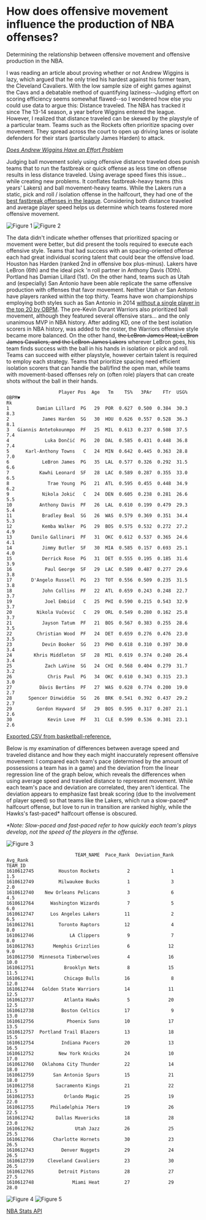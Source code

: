 # How does offensive movement influence the production of NBA offenses?
 Determining the relationship between offensive movement and offensive production in the NBA.

I was reading an article about proving whether or not Andrew Wiggins is lazy, which argued that he only tried his hardest against his former team, the Cleveland Cavaliers. With the low sample size of eight games against the Cavs and a debatable method of quantifying laziness--Judging effort on scoring efficiency seems somewhat flawed--so I wondered how else you could use data to argue this: Distance traveled. The NBA has tracked it since The 13-14 season, a year before Wiggins entered the league. However, I realized that distance traveled can be skewed by the playstyle of a particular team. Teams such as the Rockets often prioritize spacing over movement. They spread across the court to open up driving lanes or isolate defenders for their stars (particularly James Harden) to attack.

[*Does Andrew Wiggins Have an Effort Problem*](https://towardsdatascience.com/does-andrew-wiggins-have-an-effort-problem-a6a13c0337bb)

Judging ball movement solely using offensive distance traveled does punish teams that to run the fastbreak or quick offense as less time on offense results in less distance traveled. Using average speed fixes this issue... while creating new problems. It conflates fastbreak-heavy teams (this years' Lakers) and ball movement-heavy teams. While the Lakers run a static, pick and roll / isolation offense in the halfcourt, they had one of the [best fastbreak offenses in the league](https://stats.nba.com/teams/transition/?SeasonType=Regular%20Season&sort=PPP&dir=1). Considering both distance traveled and average player speed helps us determine which teams fostered more offensive movement.

![Figure 1](/figures/19-20_f1_ORAT_vs_Distance.png)
![Figure 2](/figures/19-20_f2_ORAT_vs_Speed.png)

The data didn't indicate whether offenses that prioritized spacing or movement were better, but did present the tools required to execute each offensive style. Teams that had success with an spacing-oriented offense each had great individual scoring talent that could bear the offensive load. Houston has Harden (ranked 2nd in offensive box plus-minus). Lakers have LeBron (6th) and the ideal pick 'n roll partner in Anthony Davis (10th). Portland has Damian Lillard (1st). On the other hand, teams such as Utah and (especially) San Antonio have been able replicate the same offensive production with offenses that favor movement. Neither Utah or San Antonio have players ranked within the top thirty. Teams have won championships employing both styles such as San Antonio in 2014 [without a single player in the top 20 by OBPM](https://www.basketball-reference.com/leagues/NBA_2014_advanced.html). The pre-Kevin Durant Warriors also prioritized ball movement, although they featured several offensive stars... and the only unanimous MVP in NBA history. After adding KD, one of the best isolation scorers in NBA history, was added to the roster, the Warriors offensive style became more balanced. On the other hand, ~~the LeBron James Heat, LeBron James Cavaliers, and the LeBron James Lakers~~ wherever LeBron goes, his team finds success with the ball in his hands in isolation or pick and roll. Teams can succeed with either playstyle, however certain talent is required to employ each strategy. Teams that prioritize spacing need efficient isolation scorers that can handle the ball/find the open man, while teams with movement-based offenses rely on (often role) players that can create shots without the ball in their hands.

```
                   Player Pos  Age   Tm    TS%   3PAr    FTr  USG%  OBPM▼
Rk                                                                       
1          Damian Lillard  PG   29  POR  0.627  0.500  0.384  30.3    8.3
2            James Harden  SG   30  HOU  0.626  0.557  0.528  36.3    8.1
3   Giannis Antetokounmpo  PF   25  MIL  0.613  0.237  0.508  37.5    7.4
4             Luka Dončić  PG   20  DAL  0.585  0.431  0.448  36.8    7.4
5      Karl-Anthony Towns   C   24  MIN  0.642  0.445  0.363  28.8    7.0
6            LeBron James  PG   35  LAL  0.577  0.326  0.292  31.5    6.6
7           Kawhi Leonard  SF   28  LAC  0.589  0.287  0.355  33.0    6.5
8              Trae Young  PG   21  ATL  0.595  0.455  0.448  34.9    6.2
9            Nikola Jokić   C   24  DEN  0.605  0.238  0.281  26.6    5.5
10          Anthony Davis  PF   26  LAL  0.610  0.199  0.479  29.3    5.4
11           Bradley Beal  SG   26  WAS  0.579  0.369  0.351  34.4    5.3
12           Kemba Walker  PG   29  BOS  0.575  0.532  0.272  27.2    4.9
13       Danilo Gallinari  PF   31  OKC  0.612  0.537  0.365  24.6    4.1
14           Jimmy Butler  SF   30  MIA  0.585  0.157  0.693  25.1    4.0
15           Derrick Rose  PG   31  DET  0.555  0.195  0.185  31.6    3.9
16            Paul George  SF   29  LAC  0.589  0.487  0.277  29.6    3.8
17       D'Angelo Russell  PG   23  TOT  0.556  0.509  0.235  31.5    3.8
18           John Collins  PF   22  ATL  0.659  0.243  0.248  22.7    3.7
19            Joel Embiid   C   25  PHI  0.590  0.215  0.543  32.9    3.7
20         Nikola Vučević   C   29  ORL  0.549  0.280  0.162  25.8    3.7
21           Jayson Tatum  PF   21  BOS  0.567  0.383  0.255  28.6    3.5
22         Christian Wood  PF   24  DET  0.659  0.276  0.476  23.0    3.5
23           Devin Booker  SG   23  PHO  0.618  0.310  0.397  30.0    3.4
24        Khris Middleton  SF   28  MIL  0.619  0.374  0.240  26.4    3.4
25            Zach LaVine  SG   24  CHI  0.568  0.404  0.279  31.7    3.2
26             Chris Paul  PG   34  OKC  0.610  0.343  0.315  23.3    3.0
27          Dāvis Bertāns  PF   27  WAS  0.628  0.774  0.200  19.0    2.7
28      Spencer Dinwiddie  SG   26  BRK  0.541  0.392  0.437  29.2    2.7
29         Gordon Hayward  SF   29  BOS  0.595  0.317  0.207  21.1    2.6
30             Kevin Love  PF   31  CLE  0.599  0.536  0.301  23.1    2.6
```
[Exported CSV from basketball-reference.](https://www.basketball-reference.com/leagues/NBA_2020_advanced.html)

Below is my examination of differences between average speed and traveled distance and how they each might inaccurately represent offensive movement:
I compared each team's pace (determined by the amount of possessions a team has in a game) and the deviation from the linear regression line of the graph below, which reveals the differences when using average speed and traveled distance to represent movement. While each team's pace and deviation are correlated, they aren't identical. The deviation appears to emphasize fast break scoring (due to the involvement of player speed) so that teams like the Lakers, which run a slow-paced\* halfcourt offense, but love to run in transition are ranked highly, while the Hawks's fast-paced\* halfcourt offense is obscured.

*\*Note: Slow-paced and fast-paced refer to how quickly each team's plays develop, not the speed of the players in the offense.*

![Figure 3](/figures/19-20_f3_Distance_vs_Speed.png)

```
                         TEAM_NAME  Pace_Rank  Deviation_Rank  Avg_Rank
TEAM_ID                                                                
1610612745         Houston Rockets          2               1       1.5
1610612749         Milwaukee Bucks          1               3       2.0
1610612740    New Orleans Pelicans          3               6       4.5
1610612764      Washington Wizards          7               5       6.0
1610612747      Los Angeles Lakers         11               2       6.5
1610612761         Toronto Raptors         12               4       8.0
1610612746             LA Clippers          9               7       8.0
1610612763       Memphis Grizzlies          6              12       9.0
1610612750  Minnesota Timberwolves          4              16      10.0
1610612751           Brooklyn Nets          8              15      11.5
1610612741           Chicago Bulls         16               8      12.0
1610612744   Golden State Warriors         14              11      12.5
1610612737           Atlanta Hawks          5              20      12.5
1610612738          Boston Celtics         17               9      13.0
1610612756            Phoenix Suns         10              17      13.5
1610612757  Portland Trail Blazers         13              18      15.5
1610612754          Indiana Pacers         20              13      16.5
1610612752         New York Knicks         24              10      17.0
1610612760   Oklahoma City Thunder         22              14      18.0
1610612759       San Antonio Spurs         15              21      18.0
1610612758        Sacramento Kings         21              22      21.5
1610612753           Orlando Magic         25              19      22.0
1610612755      Philadelphia 76ers         19              26      22.5
1610612742        Dallas Mavericks         18              28      23.0
1610612762               Utah Jazz         26              25      25.5
1610612766       Charlotte Hornets         30              23      26.5
1610612743          Denver Nuggets         29              24      26.5
1610612739     Cleveland Cavaliers         23              30      26.5
1610612765         Detroit Pistons         28              27      27.5
1610612748              Miami Heat         27              29      28.0
```

![Figure 4](/figures/19-20_f4_Deviation_from_line.png)
![Figure 5](/figures/19-20_f5_Pace.png)



[NBA Stats API](https://github.com/swar/nba_api/tree/master/docs/nba_api)

